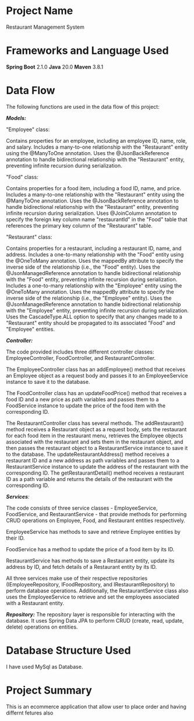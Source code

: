 # Project Name
Restaurant Management System

# Frameworks and Language Used
**Spring Boot** 2.1.0
**Java** 20.0
**Maven** 3.8.1

# Data Flow
The following functions are used in the data flow of this project:

_**Models:**_ 

"Employee" class:

Contains properties for an employee, including an employee ID, name, role, and salary.
Includes a many-to-one relationship with the "Restaurant" entity using the @ManyToOne annotation.
Uses the @JsonBackReference annotation to handle bidirectional relationship with the "Restaurant" entity, preventing infinite recursion during serialization.

"Food" class:

Contains properties for a food item, including a food ID, name, and price.
Includes a many-to-one relationship with the "Restaurant" entity using the @ManyToOne annotation.
Uses the @JsonBackReference annotation to handle bidirectional relationship with the "Restaurant" entity, preventing infinite recursion during serialization.
Uses @JoinColumn annotation to specify the foreign key column name "restaurantId" in the "Food" table that references the primary key column of the "Restaurant" table.

"Restaurant" class:

Contains properties for a restaurant, including a restaurant ID, name, and address.
Includes a one-to-many relationship with the "Food" entity using the @OneToMany annotation.
Uses the mappedBy attribute to specify the inverse side of the relationship (i.e., the "Food" entity).
Uses the @JsonManagedReference annotation to handle bidirectional relationship with the "Food" entity, preventing infinite recursion during serialization.
Includes a one-to-many relationship with the "Employee" entity using the @OneToMany annotation.
Uses the mappedBy attribute to specify the inverse side of the relationship (i.e., the "Employee" entity).
Uses the @JsonManagedReference annotation to handle bidirectional relationship with the "Employee" entity, preventing infinite recursion during serialization.
Uses the CascadeType.ALL option to specify that any changes made to a "Restaurant" entity should be propagated to its associated "Food" and "Employee" entities.


_**Controller:**_ 


The code provided includes three different controller classes: EmployeeController, FoodController, and RestaurantController.

The EmployeeController class has an addEmployee() method that receives an Employee object as a request body and passes it to an EmployeeService instance to save it to the database.

The FoodController class has an updateFoodPrice() method that receives a food ID and a new price as path variables and passes them to a FoodService instance to update the price of the food item with the corresponding ID.

The RestaurantController class has several methods. The addRestaurant() method receives a Restaurant object as a request body, sets the restaurant for each food item in the restaurant menu, retrieves the Employee objects associated with the restaurant and sets them in the restaurant object, and then passes the restaurant object to a RestaurantService instance to save it to the database. The updateRestaurantAddress() method receives a restaurant ID and a new address as path variables and passes them to a RestaurantService instance to update the address of the restaurant with the corresponding ID. The getRestaurantDetail() method receives a restaurant ID as a path variable and returns the details of the restaurant with the corresponding ID.


_**Services**:_ 

The code consists of three service classes - EmployeeService, FoodService, and RestaurantService - that provide methods for performing CRUD operations on Employee, Food, and Restaurant entities respectively.

EmployeeService has methods to save and retrieve Employee entities by their ID.

FoodService has a method to update the price of a food item by its ID.

RestaurantService has methods to save a Restaurant entity, update its address by ID, and fetch details of a Restaurant entity by its ID.

All three services make use of their respective repositories (IEmployeeRepository, IFoodRepository, and IRestaurantRepository) to perform database operations. Additionally, the RestaurantService class also uses the EmployeeService to retrieve and set the employees associated with a Restaurant entity.


_**Repository:**_ The repository layer is responsible for interacting with the database. It uses Spring Data JPA to perform CRUD (create, read, update, delete) operations on entities.


# Database Structure Used
I have used MySql as Database.

# Project Summary

This is an ecommerce application that allow user to place order and having differnt fetures also




